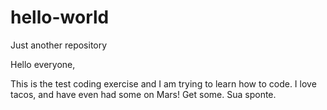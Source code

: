 # hello-world
Just another repository

Hello everyone,

This is the test coding exercise and I am trying to learn how to code. I love tacos, and have even had some on Mars!
Get some. Sua sponte.
